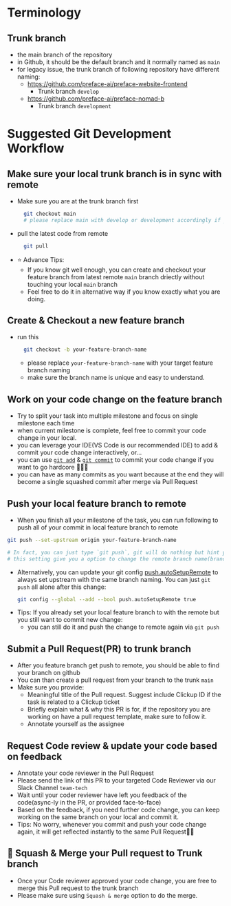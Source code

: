 # Terminology

## Trunk branch
  * the main branch of the repository
  * in Github, it should be the default branch and it normally named as `main`
  * for legacy issue, the trunk branch of following repository have different naming:
    * https://github.com/preface-ai/preface-website-frontend
      * Trunk branch `develop`
    * https://github.com/preface-ai/preface-nomad-b
      * Trunk branch `development`

# Suggested Git Development Workflow

## Make sure your local trunk branch is in sync with remote
* Make sure you are at the trunk branch first
  ```bash
    git checkout main
    # please replace main with develop or development accordingly if you work on specific repository
  ```
* pull the latest code from remote
  ```bash
    git pull
  ```
* ⭐️ Advance Tips:
  * If you know git well enough, you can create and checkout your feature branch from latest remote `main` branch driectly without touching your local `main` branch
  * Feel free to do it in alternative way if you know exactly what you are doing.

## Create & Checkout a new feature branch

* run this
  ```bash
    git checkout -b your-feature-branch-name
  ```
  * please replace `your-feature-branch-name` with your target feature branch naming
  * make sure the branch name is unique and easy to understand.

## Work on your code change on the feature branch

* Try to split your task into multiple milestone and focus on single milestone each time
* when current milestone is complete, feel free to commit your code change in your local.
 * you can leverage your IDE(VS Code is our recommended IDE) to add & commit your code change interactively, or...
 * you can use [`git add`](https://git-scm.com/docs/git-add) & [`git commit`](https://git-scm.com/docs/git-commit) to commit your code change if you want to go hardcore 👩🏼‍🎤
* you can have as many commits as you want because at the end they will become a single squashed commit after merge via Pull Request

## Push your local feature branch to remote

* When you finish all your milestone of the task, you can run following to push all of your commit in local feature branch to remote
```bash
git push --set-upstream origin your-feature-branch-name

# In fact, you can just type `git push`, git will do nothing but hint you with the same command above.
# this setting give you a option to change the remote branch name(branch name between local and remote are not necessary be the same)
```
* Alternatively, you can update your git config [push.autoSetupRemote](https://git-scm.com/docs/git-config#Documentation/git-config.txt-pushautoSetupRemote) to always set upstream with the same branch naming. You can just `git push` all alone after this change:
  ```bash
  git config --global --add --bool push.autoSetupRemote true
  ```
* Tips: If you already set your local feature branch to with the remote but you still want to commit new change:
  * you can still do it and push the change to remote again via `git push`

## Submit a Pull Request(PR) to trunk branch
* After you feature branch get push to remote, you should be able to find your branch on github
* You can than create a pull request from your branch to the trunk `main`
* Make sure you provide:
  * Meaningful title of the Pull request. Suggest include Clickup ID if the task is related to a Clickup ticket
  * Briefly explain what & why this PR is for, if the repository you are working on have a pull request template, make sure to follow it.
  * Annotate yourself as the assignee

## Request Code review & update your code based on feedback

* Annotate your code reviewer in the Pull Request
* Please send the link of this PR to your targeted Code Reviewer via our Slack Channel `team-tech`
* Wait until your coder reviewer have left you feedback of the code(async-ly in the PR, or provided face-to-face)
* Based on the feedback, if you need further code change, you can keep working on the same branch on your local and commit it.
* Tips: No worry, whenever you commit and push your code change again, it will get reflected instantly to the same Pull Request👍🏻

## 🏁 Squash & Merge your Pull request to Trunk branch 

* Once your Code reviewer approved your code change, you are free to merge this Pull request to the trunk branch
* Please make sure using `Squash & merge` option to do the merge.


